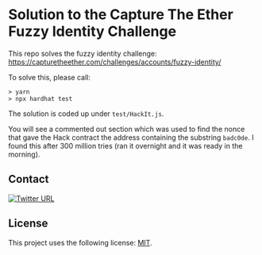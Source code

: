 <h1>Solution to the Capture The Ether Fuzzy Identity Challenge</h1>

This repo solves the fuzzy identity challenge: https://capturetheether.com/challenges/accounts/fuzzy-identity/

To solve this, please call:

```
> yarn
> npx hardhat test
```

The solution is coded up under `test/HackIt.js`.

You will see a commented out section which was used to find the nonce that gave the Hack contract the address containing the substring `badc0de`.
I found this after 300 million tries (ran it overnight and it was ready in the morning).

## Contact
[![Twitter URL](https://img.shields.io/twitter/url/https/twitter.com/cryptojesperk.svg?style=social&label=Follow%20%40cryptojesperk)](https://twitter.com/cryptojesperk)


## License
This project uses the following license: [MIT](https://github.com/bisguzar/twitter-scraper/blob/master/LICENSE).
